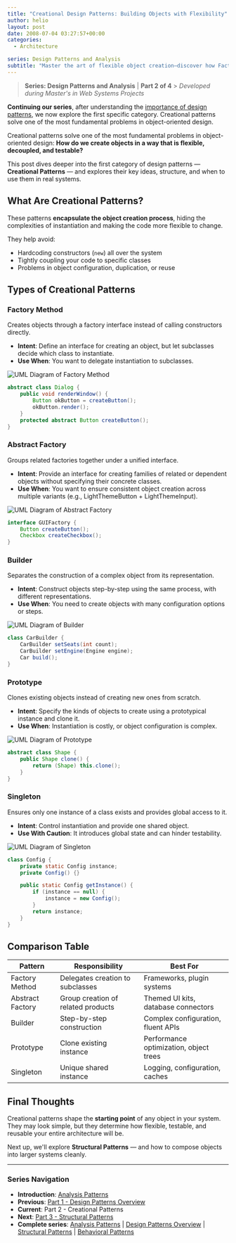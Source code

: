 ```yaml
---
title: "Creational Design Patterns: Building Objects with Flexibility"
author: helio
layout: post
date: 2008-07-04 03:27:57+00:00
categories:
  - Architecture

series: Design Patterns and Analysis
subtitle: "Master the art of flexible object creation—discover how Factory, Builder, Singleton, and Prototype patterns solve the fundamental challenge of building objects that are decoupled, testable, and adaptable to change"
---
```


> **Series: Design Patterns and Analysis** | **Part 2 of 4** > _Developed during Master's in Web Systems Projects_

**Continuing our series**, after understanding the [importance of design patterns](../2008-07-02-padroes-de-projeto-detalhado/), we now explore the first specific category. Creational patterns solve one of the most fundamental problems in object-oriented design.

Creational patterns solve one of the most fundamental problems in object-oriented design:
**How do we create objects in a way that is flexible, decoupled, and testable?**

This post dives deeper into the first category of design patterns — **Creational Patterns** — and explores their key ideas, structure, and when to use them in real systems.

## What Are Creational Patterns?

These patterns **encapsulate the object creation process**, hiding the complexities of instantiation and making the code more flexible to change.

They help avoid:

- Hardcoding constructors (`new`) all over the system
- Tightly coupling your code to specific classes
- Problems in object configuration, duplication, or reuse

## Types of Creational Patterns

### Factory Method

Creates objects through a factory interface instead of calling constructors directly.

- **Intent**: Define an interface for creating an object, but let subclasses decide which class to instantiate.
- **Use When**: You want to delegate instantiation to subclasses.

<img src="/uploads/2008/07/factory-method-pattern.png" alt="UML Diagram of Factory Method" class="creational-pattern-img">

```java
abstract class Dialog {
    public void renderWindow() {
        Button okButton = createButton();
        okButton.render();
    }
    protected abstract Button createButton();
}
```

### Abstract Factory

Groups related factories together under a unified interface.

- **Intent**: Provide an interface for creating families of related or dependent objects without specifying their concrete classes.
- **Use When**: You want to ensure consistent object creation across multiple variants (e.g., LightThemeButton + LightThemeInput).

<img src="/uploads/2008/07/abstract-factory-pattern.png" alt="UML Diagram of Abstract Factory" class="creational-pattern-img">

```java
interface GUIFactory {
    Button createButton();
    Checkbox createCheckbox();
}
```

### Builder

Separates the construction of a complex object from its representation.

- **Intent**: Construct objects step-by-step using the same process, with different representations.
- **Use When**: You need to create objects with many configuration options or steps.

<img src="/uploads/2008/07/builder-pattern.png" alt="UML Diagram of Builder" class="creational-pattern-img">

```java
class CarBuilder {
    CarBuilder setSeats(int count);
    CarBuilder setEngine(Engine engine);
    Car build();
}
```

### Prototype

Clones existing objects instead of creating new ones from scratch.

- **Intent**: Specify the kinds of objects to create using a prototypical instance and clone it.
- **Use When**: Instantiation is costly, or object configuration is complex.

<img src="/uploads/2008/07/prototype-pattern.png" alt="UML Diagram of Prototype" class="creational-pattern-img">

```java
abstract class Shape {
    public Shape clone() {
        return (Shape) this.clone();
    }
}
```

### Singleton

Ensures only one instance of a class exists and provides global access to it.

- **Intent**: Control instantiation and provide one shared object.
- **Use With Caution**: It introduces global state and can hinder testability.

<img src="/uploads/2008/07/singleton-pattern.png" alt="UML Diagram of Singleton" class="creational-pattern-img">

```java
class Config {
    private static Config instance;
    private Config() {}

    public static Config getInstance() {
        if (instance == null) {
            instance = new Config();
        }
        return instance;
    }
}
```

## Comparison Table

| Pattern          | Responsibility                     | Best For                               |
| ---------------- | ---------------------------------- | -------------------------------------- |
| Factory Method   | Delegates creation to subclasses   | Frameworks, plugin systems             |
| Abstract Factory | Group creation of related products | Themed UI kits, database connectors    |
| Builder          | Step-by-step construction          | Complex configuration, fluent APIs     |
| Prototype        | Clone existing instance            | Performance optimization, object trees |
| Singleton        | Unique shared instance             | Logging, configuration, caches         |

## Final Thoughts

Creational patterns shape the **starting point** of any object in your system.
They may look simple, but they determine how flexible, testable, and reusable your entire architecture will be.

Next up, we'll explore **Structural Patterns** — and how to compose objects into larger systems cleanly.

---

### **Series Navigation**

- **Introduction**: [Analysis Patterns](../2008-07-01-padroes-de-analise/)
- **Previous**: [Part 1 - Design Patterns Overview](../2008-07-02-padroes-de-projeto-detalhado/)
- **Current**: Part 2 - Creational Patterns
- **Next**: [Part 3 - Structural Patterns](../2008-07-06-padroes-estruturais/)
- **Complete series**: [Analysis Patterns](../2008-07-01-padroes-de-analise/) | [Design Patterns Overview](../2008-07-02-padroes-de-projeto-detalhado/) | [Structural Patterns](../2008-07-06-padroes-estruturais/) | [Behavioral Patterns](../2008-07-08-padroes-comportamentais/)
